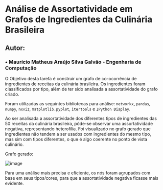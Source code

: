 # Análise de Assortatividade em Grafos de Ingredientes da Culinária Brasileira

## Autor:  
### • Maurício Matheus Araújo Silva Galvão - Engenharia de Computação

O Objetivo desta tarefa é construir um grafo de co-ocorrência de ingredientes de receitas da culinária brasileira. Os ingredientes foram classificados por tipo, além de ter sido analisada a assortatividade do grafo criado.  

Foram utilizadas as seguintes bibliotecas para análise: `networkx`, `pandas`, `numpy`, `nxviz`,  `matplotlib.pyplot`, `itertools` e `IPython Display`.  

Ao ser analisada a assortatividade dos diferentes tipos de ingredientes das 50 receitas da culinária brasileira, pôde-se observar uma assortatividade negativa, representando heterofilia. Foi visualizado no grafo gerado que ingredientes não tendem a ser usados com ingredientes do mesmo tipo, mas sim com tipos diferentes, o que é algo coerente no ponto de vista culinário.


Grafo gerado: 

![image](https://github.com/user-attachments/assets/539ebf3f-2235-4089-a036-69a94364000a)  

Para uma análise mais precisa e eficiente, os nós foram agrupados com base em seus tipos/cores, para que a assortatividade negativa ficasse mais evidente.

